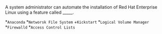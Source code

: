 A system administrator can automate the installation of Red Hat Enterprise Linux using a feature called _____.

*`Anaconda`
*`Networsk File System`
+`Kickstart`
*`Logical Volume Manager`
*`Firewalld`
*`Access Control Lists`
